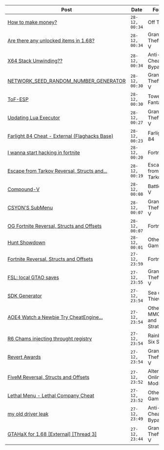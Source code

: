 |Post|Date|Forum|
|----|----|-----|
|[How to make money?](https://www.unknowncheats.me/forum/off-topic/566649-money.html)|`28-12, 00:34`|Off Topic|
|[Are there any unlocked items in 1.68?](https://www.unknowncheats.me/forum/grand-theft-auto-v/616919-unlocked-items-1-68-a.html)|`28-12, 00:34`|Grand Theft Auto V|
|[X64 Stack Unwinding??](https://www.unknowncheats.me/forum/anti-cheat-bypass/616775-x64-stack-unwinding.html)|`28-12, 00:34`|Anti-Cheat Bypass|
|[NETWORK_SEED_RANDOM_NUMBER_GENERATOR](https://www.unknowncheats.me/forum/grand-theft-auto-v/616983-network_seed_random_number_generator.html)|`28-12, 00:30`|Grand Theft Auto V|
|[ToF-ESP](https://www.unknowncheats.me/forum/tower-of-fantasy/616405-tof-esp.html)|`28-12, 00:30`|Tower of Fantasy|
|[Updating Lua Executor](https://www.unknowncheats.me/forum/grand-theft-auto-v/616759-updating-lua-executor.html)|`28-12, 00:27`|Grand Theft Auto V|
|[Farlight 84 Cheat - External (Flaghacks Base)](https://www.unknowncheats.me/forum/farlight-84-a/611333-farlight-84-cheat-external-flaghacks-base.html)|`28-12, 00:23`|Farlight 84|
|[I wanna start hacking in fortnite](https://www.unknowncheats.me/forum/fortnite/615901-wanna-start-hacking-fortnite.html)|`28-12, 00:20`|Fortnite|
|[Escape from Tarkov Reversal, Structs and...](https://www.unknowncheats.me/forum/escape-from-tarkov/226519-escape-tarkov-reversal-structs-offsets.html)|`28-12, 00:19`|Escape from Tarkov|
|[Compound-V](https://www.unknowncheats.me/forum/battlefield-v/524308-compound.html)|`28-12, 00:08`|Battlefield V|
|[CSYON'S SubMenu](https://www.unknowncheats.me/forum/grand-theft-auto-v/566819-csyons-submenu.html)|`28-12, 00:07`|Grand Theft Auto V|
|[OG Fortnite Reversal, Structs and Offsets](https://www.unknowncheats.me/forum/fortnite/596138-og-fortnite-reversal-structs-offsets.html)|`28-12, 00:07`|Fortnite|
|[Hunt Showdown](https://www.unknowncheats.me/forum/other-fps-games/350352-hunt-showdown.html)|`28-12, 00:01`|Other FPS Games|
|[Fortnite Reversal, Structs and Offsets](https://www.unknowncheats.me/forum/fortnite/235061-fortnite-reversal-structs-offsets.html)|`27-12, 23:59`|Fortnite|
|[FSL: local GTAO saves](https://www.unknowncheats.me/forum/grand-theft-auto-v/616977-fsl-local-gtao-saves.html)|`27-12, 23:55`|Grand Theft Auto V|
|[SDK Generator](https://www.unknowncheats.me/forum/sea-of-thieves/615618-sdk-generator.html)|`27-12, 23:54`|Sea of Thieves|
|[AOE4 Watch a Newbie Try CheatEngine...](https://www.unknowncheats.me/forum/other-mmorpg-and-strategy/612326-aoe4-watch-newbie-try-cheatengine-walk.html)|`27-12, 23:54`|Other MMORPG and Strategy|
|[R6 Chams injecting throught registry](https://www.unknowncheats.me/forum/rainbow-six-siege/594608-r6-chams-injecting-throught-registry.html)|`27-12, 23:54`|Rainbow Six Siege|
|[Revert Awards](https://www.unknowncheats.me/forum/grand-theft-auto-v/616970-revert-awards.html)|`27-12, 23:54`|Grand Theft Auto V|
|[FiveM Reversal, Structs and Offsets](https://www.unknowncheats.me/forum/alternative-online-mods/340232-fivem-reversal-structs-offsets.html)|`27-12, 23:52`|Alternative Online Mods|
|[Lethal Menu - Lethal Company Cheat](https://www.unknowncheats.me/forum/other-fps-games/615575-lethal-menu-lethal-company-cheat.html)|`27-12, 23:52`|Other FPS Games|
|[my old driver leak](https://www.unknowncheats.me/forum/anti-cheat-bypass/616448-driver-leak.html)|`27-12, 23:49`|Anti-Cheat Bypass|
|[GTAHaX for 1.68 \[External\] \[Thread 3\]](https://www.unknowncheats.me/forum/grand-theft-auto-v/461672-gtahax-1-68-external-thread-3-a.html)|`27-12, 23:44`|Grand Theft Auto V|
